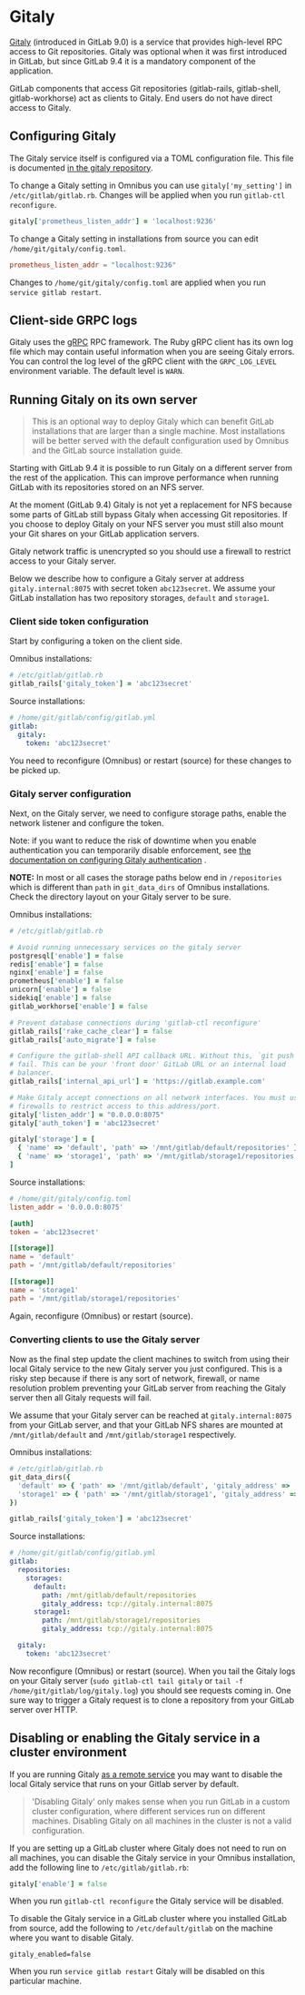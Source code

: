 # Gitaly

[Gitaly](https://gitlab.com/gitlab-org/gitaly) (introduced in GitLab
9.0) is a service that provides high-level RPC access to Git
repositories. Gitaly was optional when it was first introduced in
GitLab, but since GitLab 9.4 it is a mandatory component of the
application.

GitLab components that access Git repositories (gitlab-rails,
gitlab-shell, gitlab-workhorse) act as clients to Gitaly. End users do
not have direct access to Gitaly.

## Configuring Gitaly

The Gitaly service itself is configured via a TOML configuration file.
This file is documented [in the gitaly
repository](https://gitlab.com/gitlab-org/gitaly/blob/master/doc/configuration/README.md).

To change a Gitaly setting in Omnibus you can use
`gitaly['my_setting']` in `/etc/gitlab/gitlab.rb`. Changes will be applied
when you run `gitlab-ctl reconfigure`.

```ruby
gitaly['prometheus_listen_addr'] = 'localhost:9236'
```

To change a Gitaly setting in installations from source you can edit
`/home/git/gitaly/config.toml`.

```toml
prometheus_listen_addr = "localhost:9236"
```

Changes to `/home/git/gitaly/config.toml` are applied when you run `service
gitlab restart`.

## Client-side GRPC logs

Gitaly uses the [gRPC](https://grpc.io/) RPC framework. The Ruby gRPC
client has its own log file which may contain useful information when
you are seeing Gitaly errors. You can control the log level of the
gRPC client with the `GRPC_LOG_LEVEL` environment variable. The
default level is `WARN`.

## Running Gitaly on its own server

> This is an optional way to deploy Gitaly which can benefit GitLab
installations that are larger than a single machine. Most
installations will be better served with the default configuration
used by Omnibus and the GitLab source installation guide.

Starting with GitLab 9.4 it is possible to run Gitaly on a different
server from the rest of the application. This can improve performance
when running GitLab with its repositories stored on an NFS server.

At the moment (GitLab 9.4) Gitaly is not yet a replacement for NFS
because some parts of GitLab still bypass Gitaly when accessing Git
repositories. If you choose to deploy Gitaly on your NFS server you
must still also mount your Git shares on your GitLab application
servers.

Gitaly network traffic is unencrypted so you should use a firewall to
restrict access to your Gitaly server.

Below we describe how to configure a Gitaly server at address
`gitaly.internal:8075` with secret token `abc123secret`. We assume
your GitLab installation has two repository storages, `default` and
`storage1`.

### Client side token configuration

Start by configuring a token on the client side.

Omnibus installations:

```ruby
# /etc/gitlab/gitlab.rb
gitlab_rails['gitaly_token'] = 'abc123secret'
```

Source installations:

```yaml
# /home/git/gitlab/config/gitlab.yml
gitlab:
  gitaly:
    token: 'abc123secret'
```

You need to reconfigure (Omnibus) or restart (source) for these
changes to be picked up.

### Gitaly server configuration

Next, on the Gitaly server, we need to configure storage paths, enable
the network listener and configure the token.

Note: if you want to reduce the risk of downtime when you enable
authentication you can temporarily disable enforcement, see [the
documentation on configuring Gitaly
authentication](https://gitlab.com/gitlab-org/gitaly/blob/master/doc/configuration/README.md#authentication)
.

> 
**NOTE:** In most or all cases the storage paths below end in `/repositories` which is 
different than `path` in `git_data_dirs` of Omnibus installations. Check the
directory layout on your Gitaly server to be sure.

Omnibus installations:

```ruby
# /etc/gitlab/gitlab.rb

# Avoid running unnecessary services on the gitaly server
postgresql['enable'] = false
redis['enable'] = false
nginx['enable'] = false
prometheus['enable'] = false
unicorn['enable'] = false
sidekiq['enable'] = false
gitlab_workhorse['enable'] = false

# Prevent database connections during 'gitlab-ctl reconfigure'
gitlab_rails['rake_cache_clear'] = false
gitlab_rails['auto_migrate'] = false

# Configure the gitlab-shell API callback URL. Without this, `git push` will
# fail. This can be your 'front door' GitLab URL or an internal load
# balancer.
gitlab_rails['internal_api_url'] = 'https://gitlab.example.com'

# Make Gitaly accept connections on all network interfaces. You must use
# firewalls to restrict access to this address/port.
gitaly['listen_addr'] = "0.0.0.0:8075"
gitaly['auth_token'] = 'abc123secret'

gitaly['storage'] = [
  { 'name' => 'default', 'path' => '/mnt/gitlab/default/repositories' },
  { 'name' => 'storage1', 'path' => '/mnt/gitlab/storage1/repositories' },
]
```

Source installations:

```toml
# /home/git/gitaly/config.toml
listen_addr = '0.0.0.0:8075'

[auth]
token = 'abc123secret'

[[storage]]
name = 'default'
path = '/mnt/gitlab/default/repositories'

[[storage]]
name = 'storage1'
path = '/mnt/gitlab/storage1/repositories'
```

Again, reconfigure (Omnibus) or restart (source).

### Converting clients to use the Gitaly server

Now as the final step update the client machines to switch from using
their local Gitaly service to the new Gitaly server you just
configured. This is a risky step because if there is any sort of
network, firewall, or name resolution problem preventing your GitLab
server from reaching the Gitaly server then all Gitaly requests will
fail.

We assume that your Gitaly server can be reached at
`gitaly.internal:8075` from your GitLab server, and that your GitLab
NFS shares are mounted at `/mnt/gitlab/default` and
`/mnt/gitlab/storage1` respectively.

Omnibus installations:

```ruby
# /etc/gitlab/gitlab.rb
git_data_dirs({
  'default' => { 'path' => '/mnt/gitlab/default', 'gitaly_address' => 'tcp://gitaly.internal:8075' },
  'storage1' => { 'path' => '/mnt/gitlab/storage1', 'gitaly_address' => 'tcp://gitaly.internal:8075' },
})

gitlab_rails['gitaly_token'] = 'abc123secret'
```

Source installations:

```yaml
# /home/git/gitlab/config/gitlab.yml
gitlab:
  repositories:
    storages:
      default:
        path: /mnt/gitlab/default/repositories
        gitaly_address: tcp://gitaly.internal:8075
      storage1:
        path: /mnt/gitlab/storage1/repositories
        gitaly_address: tcp://gitaly.internal:8075

  gitaly:
    token: 'abc123secret'
```

Now reconfigure (Omnibus) or restart (source). When you tail the
Gitaly logs on your Gitaly server (`sudo gitlab-ctl tail gitaly` or
`tail -f /home/git/gitlab/log/gitaly.log`) you should see requests
coming in. One sure way to trigger a Gitaly request is to clone a
repository from your GitLab server over HTTP.

## Disabling or enabling the Gitaly service in a cluster environment

If you are running Gitaly [as a remote
service](#running-gitaly-on-its-own-server) you may want to disable
the local Gitaly service that runs on your Gitlab server by default.

> 'Disabling Gitaly' only makes sense when you run GitLab in a custom
cluster configuration, where different services run on different
machines. Disabling Gitaly on all machines in the cluster is not a
valid configuration.

If you are setting up a GitLab cluster where Gitaly does not need to
run on all machines, you can disable the Gitaly service in your
Omnibus installation, add the following line to `/etc/gitlab/gitlab.rb`:

```ruby
gitaly['enable'] = false
```

When you run `gitlab-ctl reconfigure` the Gitaly service will be
disabled.

To disable the Gitaly service in a GitLab cluster where you installed
GitLab from source, add the following to `/etc/default/gitlab` on the
machine where you want to disable Gitaly.

```shell
gitaly_enabled=false
```

When you run `service gitlab restart` Gitaly will be disabled on this
particular machine.
